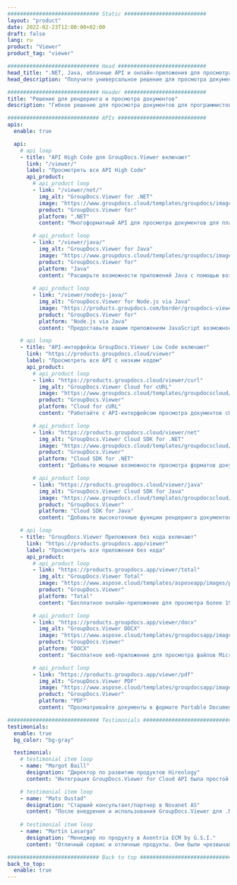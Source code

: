 ```yaml
---
############################# Static ##########################
layout: "product"
date: 2022-02-23T12:00:00+02:00
draft: false
lang: ru
product: "Viewer"
product_tag: "viewer"

############################# Head ############################
head_title: ".NET, Java, облачные API и онлайн-приложения для просмотра документов от GroupDocs"
head_description: "Получите универсальное решение для просмотра документов для .NET, Java и облачных приложений. Просматривайте распространенные форматы документов в Интернете, используя функцию простого перетаскивания."

############################# Header ##########################
title: "Решение для рендеринга и просмотра документов"
description: "Гибкое решение для просмотра документов для программистов и профессионалов, позволяющее визуализировать и отображать широко используемые форматы файлов в любом месте."

############################# APIs ############################
apis:
  enable: true

  api:
    # api loop
    - title: "API High Code для GroupDocs.Viewer включают"
      link: "/viewer/"
      label: "Просмотреть все API High Code"
      api_product:
        # api_product loop
        - link: "/viewer/net/"
          img_alt: "GroupDocs.Viewer for .NET"
          image: "https://www.groupdocs.cloud/templates/groupdocs/images/product-logos/groupdocs-viewer-net.png"
          product: "GroupDocs.Viewer for"
          platform: ".NET"
          content: "Многоформатный API для просмотра документов для платформ .NET и Mono для отображения более 190 популярных форматов файлов из ваших приложений."

        # api_product loop
        - link: "/viewer/java/"
          img_alt: "GroupDocs.Viewer for Java"
          image: "https://www.groupdocs.cloud/templates/groupdocs/images/product-logos/groupdocs-viewer-java.png"
          product: "GroupDocs.Viewer for"
          platform: "Java"
          content: "Расширьте возможности приложений Java с помощью возможностей просмотра и рендеринга документов для отображения широкого спектра документов, изображений и диаграмм."
        
        # api_product loop
        - link: "/viewer/nodejs-java/"
          img_alt: "GroupDocs.Viewer for Node.js via Java"
          image: "https://products.groupdocs.com/border/groupdocs-viewer-nodejs-java.svg"
          product: "GroupDocs.Viewer for"
          platform: "Node.js via Java"
          content: "Предоставьте вашим приложениям JavaScript возможность отображать различные документы Microsoft Office, PDF и изображения для обогащения пользовательского опыта."

    # api loop
    - title: "API-интерфейсы GroupDocs.Viewer Low Code включают"
      link: "https://products.groupdocs.cloud/viewer"
      label: "Просмотреть все API с низким кодом"
      api_product:
        # api_product loop
        - link: "https://products.groupdocs.cloud/viewer/curl"
          img_alt: "GroupDocs.Viewer Cloud for cURL"
          image: "https://www.groupdocs.cloud/templates/groupdocscloud/images/sdk/272x272/groupdocs_viewer-for-curl.png"
          product: "GroupDocs.Viewer"
          platform: "Cloud for cURL"
          content: "Работайте с API-интерфейсом просмотра документов cURL RESTful для быстрого рендеринга и отображения файлов Microsoft Office, PDF и других распространенных форматов в ваших приложениях."

        # api_product loop
        - link: "https://products.groupdocs.cloud/viewer/net"
          img_alt: "GroupDocs.Viewer Cloud SDK for .NET"
          image: "https://www.groupdocs.cloud/templates/groupdocscloud/images/sdk/272x272/groupdocs_viewer-for-net.png"
          product: "GroupDocs.Viewer"
          platform: "Cloud SDK for .NET"
          content: "Добавьте мощные возможности просмотра форматов документов в приложениях .NET с помощью Cloud SDK для .NET. Просмотр документов в формате HTML, PDF или в виде изображения."

        # api_product loop
        - link: "https://products.groupdocs.cloud/viewer/java"
          img_alt: "GroupDocs.Viewer Cloud SDK for Java"
          image: "https://www.groupdocs.cloud/templates/groupdocscloud/images/sdk/272x272/groupdocs_viewer-for-java.png"
          product: "GroupDocs.Viewer"
          platform: "Cloud SDK for Java"
          content: "Добавьте высокоточные функции рендеринга документов в свои Java-приложения с помощью специально разработанного пакета SDK для просмотра документов для Java."

    # api loop
    - title: "GroupDocs.Viewer Приложения без кода включают" 
      link: "https://products.groupdocs.app/viewer"
      label: "Просмотреть все приложения без кода"
      api_product:
        # api_product loop
        - link: "https://products.groupdocs.app/viewer/total"
          img_alt: "GroupDocs.Viewer Total"
          image: "https://www.aspose.cloud/templates/asposeapp/images/products/logo/aspose_viewer-app.png"
          product: "GroupDocs.Viewer"
          platform: "Total"
          content: "Бесплатное онлайн-приложение для просмотра более 190 форматов файлов в любом браузере по вашему выбору."

        # api_product loop
        - link: "https://products.groupdocs.app/viewer/docx"
          img_alt: "GroupDocs.Viewer DOCX"
          image: "https://www.aspose.cloud/templates/groupdocsapp/images/products/logo/groupdocs_words-app.png"
          product: "GroupDocs.Viewer"
          platform: "DOCX"
          content: "Бесплатное веб-приложение для просмотра файлов Microsoft Word онлайн с любого устройства."

        # api_product loop
        - link: "https://products.groupdocs.app/viewer/pdf"
          img_alt: "GroupDocs.Viewer PDF"
          image: "https://www.aspose.cloud/templates/groupdocsapp/images/products/logo/groupdocs_pdf-app.png"
          product: "GroupDocs.Viewer"
          platform: "PDF"
          content: "Просматривайте документы в формате Portable Document Format (PDF) прямо в веб-браузере."

############################# Testimonials ###############################
testimonials:
  enable: true
  bg_color: "bg-gray"

  testimonial:
    # testimonial item loop
    - name: "Margot Baill"
      designation: "Директор по развитию продуктов Hireology"
      content: "Интеграция GroupDocs.Viewer for Cloud API была простой благодаря их фантастическому Ruby SDK. Не так уж много компаний готовы работать с нами над тем, что мы хотим. Это отличное партнерство."

    # testimonial item loop
    - name: "Mats Oustad"
      designation: "Старший консультант/партнер в Novanet AS"
      content: "После внедрения и использования GroupDocs.Viewer для .NET в проекте все работает очень хорошо. Я проверил с большим количеством документов и до сих пор все хорошо. Все, что я добавил, хорошо отображается и выглядит так же хорошо, как в программе просмотра PDF или MS Word."
              
    # testimonial item loop
    - name: "Martin Lasarga"
      designation: "Менеджер по продукту в Axentria ECM by G.S.I."
      content: "Отличный сервис и отличные продукты. Они были чрезвычайно полезны и отзывчивы во время процесса внедрения GroupDocs.Viewer для .NET, не могу рекомендовать их достаточно высоко."

############################# Back to top ###############################
back_to_top:
  enable: true
---
```

